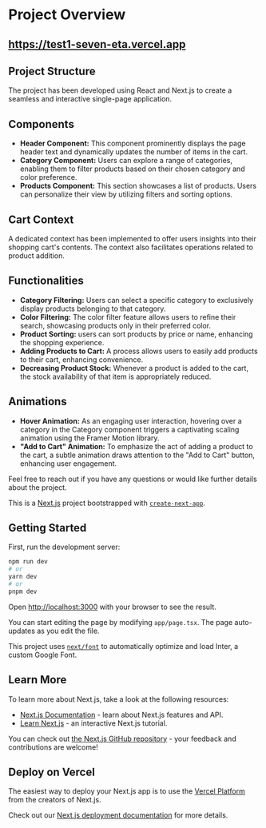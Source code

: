 # Project Overview
## https://test1-seven-eta.vercel.app

## Project Structure
The project has been developed using React and Next.js to create a seamless and interactive single-page application.

## Components
- **Header Component:** This component prominently displays the page header text and dynamically updates the number of items in the cart.
- **Category Component:** Users can explore a range of categories, enabling them to filter products based on their chosen category and color preference.
- **Products Component:** This section showcases a  list of products. Users can personalize their view by utilizing filters and sorting options.
  

## Cart Context
A dedicated context has been implemented to offer users insights into their shopping cart's contents. The context also facilitates operations related to product addition.

## Functionalities
- **Category Filtering:** Users can  select a specific category to exclusively display products belonging to that category.
- **Color Filtering:** The color filter feature allows users to refine their search, showcasing products only in their preferred color.
- **Product Sorting:**  users can sort products by price or name, enhancing the shopping experience.
- **Adding Products to Cart:** A  process allows users to easily add products to their cart, enhancing convenience.
- **Decreasing Product Stock:** Whenever a product is added to the cart, the stock availability of that item is appropriately reduced.

## Animations
- **Hover Animation:** As an engaging user interaction, hovering over a category in the Category component triggers a captivating scaling animation using the Framer Motion library.
- **"Add to Cart" Animation:** To emphasize the act of adding a product to the cart, a subtle animation draws attention to the "Add to Cart" button, enhancing user engagement.

Feel free to reach out if you have any questions or would like further details about the project.



















This is a [Next.js](https://nextjs.org/) project bootstrapped with [`create-next-app`](https://github.com/vercel/next.js/tree/canary/packages/create-next-app).

## Getting Started

First, run the development server:

```bash
npm run dev
# or
yarn dev
# or
pnpm dev
```

Open [http://localhost:3000](http://localhost:3000) with your browser to see the result.

You can start editing the page by modifying `app/page.tsx`. The page auto-updates as you edit the file.

This project uses [`next/font`](https://nextjs.org/docs/basic-features/font-optimization) to automatically optimize and load Inter, a custom Google Font.

## Learn More

To learn more about Next.js, take a look at the following resources:

- [Next.js Documentation](https://nextjs.org/docs) - learn about Next.js features and API.
- [Learn Next.js](https://nextjs.org/learn) - an interactive Next.js tutorial.

You can check out [the Next.js GitHub repository](https://github.com/vercel/next.js/) - your feedback and contributions are welcome!

## Deploy on Vercel

The easiest way to deploy your Next.js app is to use the [Vercel Platform](https://vercel.com/new?utm_medium=default-template&filter=next.js&utm_source=create-next-app&utm_campaign=create-next-app-readme) from the creators of Next.js.

Check out our [Next.js deployment documentation](https://nextjs.org/docs/deployment) for more details.

